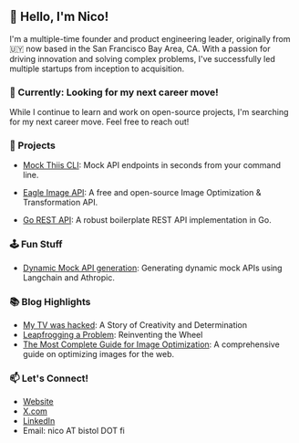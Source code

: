 ## 👋 Hello, I'm Nico!

I'm a multiple-time founder and product engineering leader, originally from 🇺🇾 now based in the San Francisco Bay Area, CA. With a passion for driving innovation and solving complex problems, I've successfully led multiple startups from inception to acquisition.

### 🚀 Currently: Looking for my next career move!

While I continue to learn and work on open-source projects, I'm searching for my next career move. Feel free to reach out!

### 🌟 Projects
- [Mock Thiis CLI](https://github.com/nicobistolfi/mockthis-cli): Mock API endpoints in seconds from your command line.

- [Eagle Image API](https://github.com/nicobistolfi/eagle-image-api): A free and open-source Image Optimization & Transformation API.

- [Go REST API](https://github.com/nicobistolfi/go-rest-api): A robust boilerplate REST API implementation in Go.

### 🕹️ Fun Stuff
- [Dynamic Mock API generation](https://github.com/nicobistolfi/mockthis-api-gen): Generating dynamic mock APIs using Langchain and Athropic.

### 📚 Blog Highlights

- [My TV was hacked](https://nico.bistol.fi/blog/hacking): A Story of Creativity and Determination
- [Leapfrogging a Problem](https://nico.bistol.fi/blog/leap-frog): Reinventing the Wheel
- [The Most Complete Guide for Image Optimization](https://www.piio.co/blog/the-most-complete-guide-for-image-optimization): A comprehensive guide on optimizing images for the web.


### 📫 Let's Connect!

- [Website](https://nico.bistol.fi)
- [X.com](https://x.com/nicobistolfi)
- [LinkedIn](https://www.linkedin.com/in/nicolasbistolfi/)
- Email: nico AT bistol DOT fi
